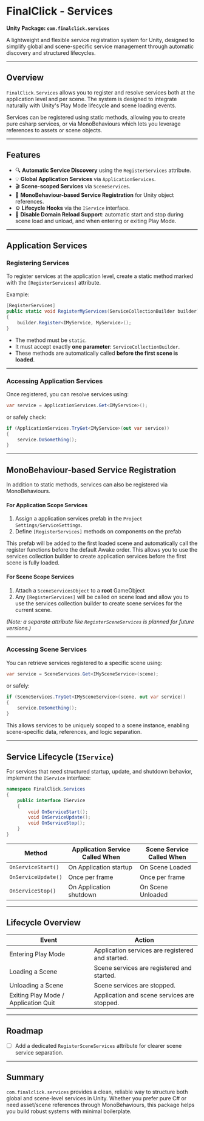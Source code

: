 
# FinalClick - Services
**Unity Package: `com.finalclick.services`**

A lightweight and flexible service registration system for Unity, designed to simplify global and scene-specific service management through automatic discovery and structured lifecycles.

---

## Overview

`FinalClick.Services` allows you to register and resolve services both at the application level and per scene. The system is designed to integrate naturally with Unity's Play Mode lifecycle and scene loading events.

Services can be registered using static methods, allowing you to create pure csharp services, or via MonoBehaviours which lets you leverage references to assets or scene objects.


---

## Features

- 🔍 **Automatic Service Discovery** using the `RegisterServices` attribute.
- 💡 **Global Application Services** via `ApplicationServices`.
- 🎬 **Scene-scoped Services** via `SceneServices`.
- 🔗 **MonoBehaviour-based Service Registration** for Unity object references.
- ⚙️ **Lifecycle Hooks** via the `IService` interface.
- 🚀 **Disable Domain Reload Support**: automatic start and stop during scene load and unload, and when entering or exiting Play Mode.

---

## Application Services

### Registering Services

To register services at the application level, create a static method marked with the `[RegisterServices]` attribute.

Example:

```csharp
[RegisterServices]
public static void RegisterMyServices(ServiceCollectionBuilder builder)
{
    builder.Register<IMyService, MyService>();
}
```

- The method must be `static`.
- It must accept exactly **one parameter**: `ServiceCollectionBuilder`.
- These methods are automatically called **before the first scene is loaded**.

---

### Accessing Application Services

Once registered, you can resolve services using:

```csharp
var service = ApplicationServices.Get<IMyService>();
```

or safely check:

```csharp
if (ApplicationServices.TryGet<IMyService>(out var service))
{
    service.DoSomething();
}
```

---

## MonoBehaviour-based Service Registration

In addition to static methods, services can also be registered via MonoBehaviours.

#### For Application Scope Services

1. Assign a application services prefab in the `Project Settings/ServiceSettings`.
2. Define `[RegisterServices]` methods on components on the prefab

This prefab will be added to the first loaded scene and automatically call the register functions before the default Awake order. This allows you to use the services collection builder to create application services before the first scene is fully loaded.

#### For Scene Scope Services

1. Attach a `SceneServicesObject` to a **root** GameObject
2. Any `[RegisterServices]` will be called on scene load and allow you to use the services collection builder to create scene services for the current scene.

*(Note: a separate attribute like `RegisterSceneServices` is planned for future versions.)*

---

### Accessing Scene Services

You can retrieve services registered to a specific scene using:

```csharp
var service = SceneServices.Get<IMySceneService>(scene);
```

or safely:

```csharp
if (SceneServices.TryGet<IMySceneService>(scene, out var service))
{
    service.DoSomething();
}
```

This allows services to be uniquely scoped to a scene instance, enabling scene-specific data, references, and logic separation.

---

## Service Lifecycle (`IService`)

For services that need structured startup, update, and shutdown behavior, implement the `IService` interface:

```csharp
namespace FinalClick.Services
{
    public interface IService
    {
        void OnServiceStart();
        void OnServiceUpdate();
        void OnServiceStop();
    }
}
```

| Method             | Application Service Called When | Scene Service Called When |
|---------------------|-------------------|---------------------------|
| `OnServiceStart()`  | On Application startup | On Scene Loaded           |
| `OnServiceUpdate()` | Once per frame    | Once per frame            |
| `OnServiceStop()`   | On Application shutdown | On Scene Unloaded         |

---

## Lifecycle Overview

| Event                             | Action                                             |
|-----------------------------------|---------------------------------------------------|
| Entering Play Mode                | Application services are registered and started.  |
| Loading a Scene                   | Scene services are registered and started.        |
| Unloading a Scene                 | Scene services are stopped.                       |
| Exiting Play Mode / Application Quit | Application and scene services are stopped.      |

---

## Roadmap

- [ ] Add a dedicated `RegisterSceneServices` attribute for clearer scene service separation.

---

## Summary

`com.finalclick.services` provides a clean, reliable way to structure both global and scene-level services in Unity. Whether you prefer pure C# or need asset/scene references through MonoBehaviours, this package helps you build robust systems with minimal boilerplate.
